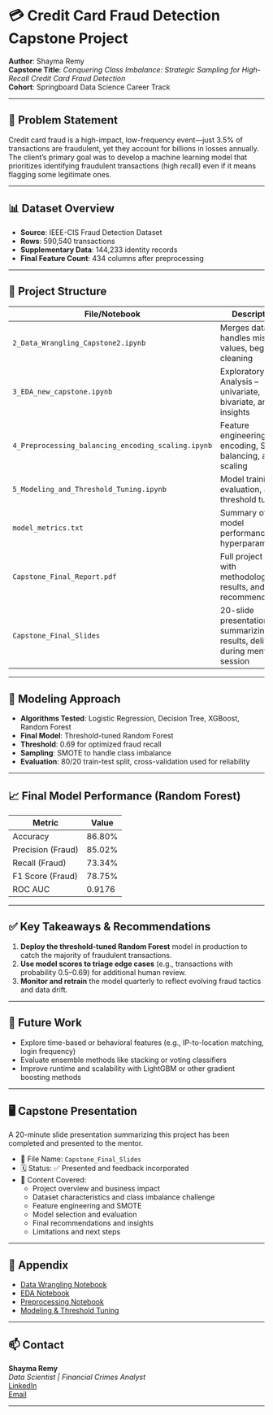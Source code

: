 # 💳 Credit Card Fraud Detection Capstone Project

**Author**: Shayma Remy  
**Capstone Title**: *Conquering Class Imbalance: Strategic Sampling for High-Recall Credit Card Fraud Detection*  
**Cohort**: Springboard Data Science Career Track  

---

## 🧠 Problem Statement

Credit card fraud is a high-impact, low-frequency event—just 3.5% of transactions are fraudulent, yet they account for billions in losses annually. The client’s primary goal was to develop a machine learning model that prioritizes identifying fraudulent transactions (high recall) even if it means flagging some legitimate ones.

---

## 📊 Dataset Overview

- **Source**: IEEE-CIS Fraud Detection Dataset  
- **Rows**: 590,540 transactions  
- **Supplementary Data**: 144,233 identity records  
- **Final Feature Count**: 434 columns after preprocessing

---

## 🔧 Project Structure

| File/Notebook | Description |
|---------------|-------------|
| `2_Data_Wrangling_Capstone2.ipynb` | Merges datasets, handles missing values, begins cleaning |
| `3_EDA_new_capstone.ipynb` | Exploratory Data Analysis – univariate, bivariate, and insights |
| `4_Preprocessing_balancing_encoding_scaling.ipynb` | Feature engineering, encoding, SMOTE balancing, and scaling |
| `5_Modeling_and_Threshold_Tuning.ipynb` | Model training, evaluation, and threshold tuning |
| `model_metrics.txt` | Summary of final model performance and hyperparameters |
| `Capstone_Final_Report.pdf` | Full project report with methodology, results, and recommendations |
| `Capstone_Final_Slides` | 20-slide presentation summarizing key results, delivered during mentor session |

---

## 🧪 Modeling Approach

- **Algorithms Tested**: Logistic Regression, Decision Tree, XGBoost, Random Forest  
- **Final Model**: Threshold-tuned Random Forest  
- **Threshold**: 0.69 for optimized fraud recall  
- **Sampling**: SMOTE to handle class imbalance  
- **Evaluation**: 80/20 train-test split, cross-validation used for reliability

---

## 📈 Final Model Performance (Random Forest)

| Metric | Value |
|--------|-------|
| Accuracy | 86.80% |
| Precision (Fraud) | 85.02% |
| Recall (Fraud) | 73.34% |
| F1 Score (Fraud) | 78.75% |
| ROC AUC | 0.9176 |

---

## ✅ Key Takeaways & Recommendations

1. **Deploy the threshold-tuned Random Forest** model in production to catch the majority of fraudulent transactions.
2. **Use model scores to triage edge cases** (e.g., transactions with probability 0.5–0.69) for additional human review.
3. **Monitor and retrain** the model quarterly to reflect evolving fraud tactics and data drift.

---

## 🔮 Future Work

- Explore time-based or behavioral features (e.g., IP-to-location matching, login frequency)
- Evaluate ensemble methods like stacking or voting classifiers
- Improve runtime and scalability with LightGBM or other gradient boosting methods

---

## 🖥️ Capstone Presentation

A 20-minute slide presentation summarizing this project has been completed and presented to the mentor.

- 📁 File Name: `Capstone_Final_Slides`
- 🗓️ Status: ✅ Presented and feedback incorporated
- 🎯 Content Covered:
  - Project overview and business impact
  - Dataset characteristics and class imbalance challenge
  - Feature engineering and SMOTE
  - Model selection and evaluation
  - Final recommendations and insights
  - Limitations and next steps


---

## 📎 Appendix

- [Data Wrangling Notebook](https://github.com/Shaymaxo/Capstone-2-Springboard/blob/main/2_Data_Wrangling_Capstone2.ipynb)  
- [EDA Notebook](https://github.com/Shaymaxo/Capstone-2-Springboard/blob/main/3_EDA_new_capstone.ipynb)  
- [Preprocessing Notebook](https://github.com/Shaymaxo/Capstone-2-Springboard/blob/main/4_Preprocessing_balancing_encoding_scaling.ipynb)  
- [Modeling & Threshold Tuning](https://github.com/Shaymaxo/Capstone-2-Springboard/blob/main/5_Modeling_and_Threshold_Tuning.ipynb)

---

## 📫 Contact

**Shayma Remy**  
*Data Scientist | Financial Crimes Analyst*  
[LinkedIn](https://www.linkedin.com/in/shayma-remy)  
[Email](mailto:shayma.remy@gmail.com)

---
